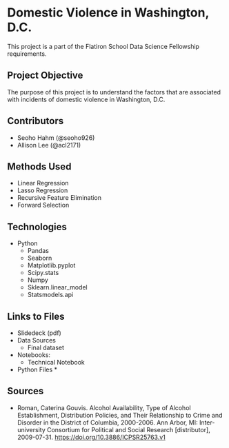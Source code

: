 # Domestic Violence in Washington, D.C.
This project is a part of the Flatiron School Data Science Fellowship requirements.

## Project Objective
The purpose of this project is to understand the factors that are associated with incidents of domestic violence in Washington, D.C. 

## Contributors
* Seoho Hahm (@seoho926)
* Allison Lee (@acl2171)
 
## Methods Used
* Linear Regression
* Lasso Regression
* Recursive Feature Elimination
* Forward Selection

## Technologies
* Python
  * Pandas
  * Seaborn
  * Matplotlib.pyplot
  * Scipy.stats
  * Numpy
  * Sklearn.linear_model
  * Statsmodels.api 
 
## Links to Files
* Slidedeck (pdf)
* Data Sources
  * Final dataset
* Notebooks:
  * Technical Notebook
* Python Files
  * 
  
## Sources
* Roman, Caterina Gouvis. Alcohol Availability, Type of Alcohol Establishment, Distribution Policies, and Their Relationship to Crime and Disorder in the District of Columbia, 2000-2006. Ann Arbor, MI: Inter-university Consortium for Political and Social Research [distributor], 2009-07-31. https://doi.org/10.3886/ICPSR25763.v1
